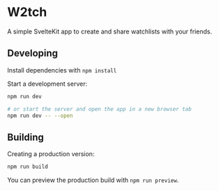 # W2tch

A simple SvelteKit app to create and share watchlists with your friends.

## Developing

Install dependencies with `npm install`

Start a development server:

```bash
npm run dev

# or start the server and open the app in a new browser tab
npm run dev -- --open
```

## Building

Creating a production version:

```bash
npm run build
```

You can preview the production build with `npm run preview`.
